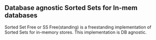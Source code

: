 ## Database agnostic Sorted Sets for In-mem databases

Sorted Set Free or SS Free(standing) is a freestanding implementation of Sorted Sets for in-memory stores. This implementation is DB agnostic.

